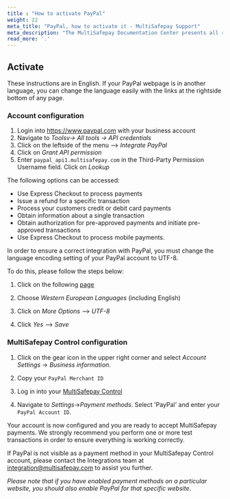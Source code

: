 ```yaml
---
title : "How to activate PayPal"
weight: 22
meta_title: "PayPal, how to activate it - MultiSafepay Support"
meta_description: "The MultiSafepay Documentation Center presents all relevant information about our Plugins and API. You can also find support pages for Payment Methods, Tools and General Questions as well as the contact details of our Support and Integration Teams."
read_more: '.'
---
```


## Activate

These instructions are in English. If your PayPal webpage is in another language, you can change the language easily with the links at the rightside bottom of any page.

###  Account configuration
1. Login into https://www.paypal.com with your business account
2. Navigate to _Toolsv-> All tools -> API credentials_
3. Click on the leftside of the menu --> _Integrate PayPal_
4. Click on _Grant API permission_
5. Enter `paypal_api1.multisafepay.com` in the Third-Party Permission Username field. Click on _Lookup_

The following options can be accessed:

- Use Express Checkout to process payments
- Issue a refund for a specific transaction
- Process your customers credit or debit card payments
- Obtain information about a single transaction
- Obtain authorization for pre-approved payments and initiate pre-approved transactions
- Use Express Checkout to process mobile payments.

In order to ensure a correct integration with PayPal, you must change the language encoding setting of your PayPal account to UTF-8.

To do this, please follow the steps below:

1. Click on the following [page](https://www.paypal.com/cgi-bin/customerprofileweb?cmd=_profile-language-encoding)

2. Choose _Western European Languages_ (including English)

3. Click on _More Options_ --> _UTF-8_

4. Click _Yes_ --> _Save_

###  MultiSafepay Control configuration
1. Click on the gear icon in the upper right corner and select _Account Settings_ -> _Business information_.

2. Copy your `PayPal Merchant ID`

3. Log in into your [MultiSafepay Control](https://merchant.multisafepay.com)

4. Navigate to _Settings_->_Payment methods_. Select 'PayPal' and enter your `PayPal Account ID`.

Your account is now configured and you are ready to accept MultiSafepay payments. We strongly recommend you perform one or more test transactions in order to ensure everything is working correctly.

If PayPal is not visible as a payment method in your MultiSafepay Control account, please contact the Integrations team at <integration@multisafepay.com> to assist you further.

_Please note that if you have enabled payment methods on a particular website, you should also enable PayPal for that specific website_.
